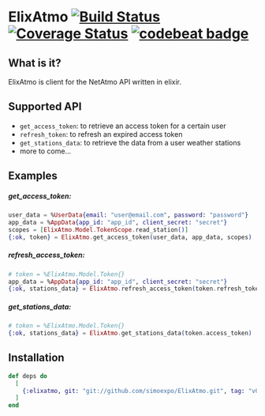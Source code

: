 # ElixAtmo [![Build Status](https://travis-ci.org/simoexpo/ElixAtmo.svg?branch=master)](https://travis-ci.org/simoexpo/ElixAtmo) [![Coverage Status](https://coveralls.io/repos/github/simoexpo/ElixAtmo/badge.svg?branch=master)](https://coveralls.io/github/simoexpo/ElixAtmo?branch=master) [![codebeat badge](https://codebeat.co/badges/ea970de3-b5ed-4b07-9d62-f4fb31dcb475)](https://codebeat.co/projects/github-com-simoexpo-elixatmo-master)

## What is it?

ElixAtmo is client for the NetAtmo API written in elixir.

## Supported API

* `get_access_token`: to retrieve an access token for a certain user
* `refresh_token`: to refresh an expired access token
* `get_stations_data`: to retrieve the data from a user weather stations
* more to come...

## Examples

##### get_access_token:
```elixir
user_data = %UserData{email: "user@email.com", password: "password"}
app_data = %AppData{app_id: "app_id", client_secret: "secret"}
scopes = [ElixAtmo.Model.TokenScope.read_station()]
{:ok, token} = ElixAtmo.get_access_token(user_data, app_data, scopes)
```

##### refresh_access_token:
```elixir
# token = %ElixAtmo.Model.Token{}
app_data = %AppData{app_id: "app_id", client_secret: "secret"}
{:ok, stations_data} = ElixAtmo.refresh_access_token(token.refresh_token, app_data)
```

##### get_stations_data:
```elixir
# token = %ElixAtmo.Model.Token{}
{:ok, stations_data} = ElixAtmo.get_stations_data(token.access_token)
```

## Installation

```elixir
def deps do
  [
    {:elixatmo, git: "git://github.com/simoexpo/ElixAtmo.git", tag: "v0.1.0"}
  ]
end
```
